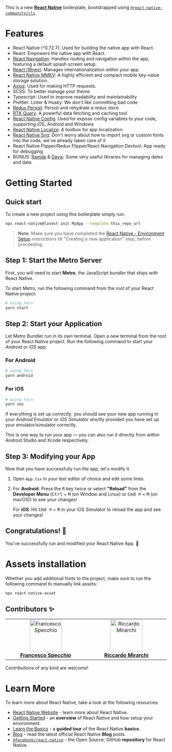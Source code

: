 This is a new [**React Native**](https://reactnative.dev) boilerplate, bootstrapped using [`@react-native-community/cli`](https://github.com/react-native-community/cli).

# Features

- React Native (^0.72.7): Used for building the native app with React.
- React: Empowers the native app with React.
- [React Navigation](https://reactnavigation.org/): Handles routing and navigation within the app, featuring a default splash screen setup.
- [React i18next](https://www.npmjs.com/package/react-i18next): Manages internationalization within your app.
- [React Native MMKV](https://github.com/mrousavy/react-native-mmkv): A highly efficient and compact mobile key-value storage solution.
- [Axios](https://github.com/axios/axios): Used for making HTTP requests.
- SCSS: To better manage your theme
- Typescript: Used to improve readability and maintainability
- Prettier: Linter & Husky: We don't like committing bad code
- [Redux Persist](https://www.npmjs.com/package/redux-persist): Persist and rehydrate a redux store
- [RTK Query](https://redux-toolkit.js.org/rtk-query/overview): A powerful data fetching and caching tool
- [React Native Config](https://www.npmjs.com/package/react-native-config): Used for expose config variables to your code, supporting iOS, Android and Windows
- [React Native Localize](https://www.npmjs.com/package/react-native-localize): A toolbox for app localization
- [React Native Svg](https://github.com/software-mansion/react-native-svg): Don't worry about how to import svg or custom fonts into the code, we've already taken care of it
- React Native Flipper/Redux Flipper/React Navigation Devtool: App ready for debugging
- BONUS: [Ramda](https://ramdajs.com/) & [Dayjs](https://day.js.org/): Some very useful libraries for managing dates and data

# Getting Started

## Quick start

To create a new project using this boilerplate simply run:

```bash
npx react-native@latest init MyApp --template this_repo_url
```

> **Note**: Make sure you have completed the [React Native - Environment Setup](https://reactnative.dev/docs/environment-setup) instructions till "Creating a new application" step, before proceeding.

## Step 1: Start the Metro Server

First, you will need to start **Metro**, the JavaScript _bundler_ that ships _with_ React Native.

To start Metro, run the following command from the _root_ of your React Native project:

```bash
# using Yarn
yarn start
```

## Step 2: Start your Application

Let Metro Bundler run in its _own_ terminal. Open a _new_ terminal from the _root_ of your React Native project. Run the following command to start your _Android_ or _iOS_ app:

### For Android

```bash
# using Yarn
yarn android
```

### For iOS

```bash
# using Yarn
yarn ios
```

If everything is set up _correctly_, you should see your new app running in your _Android Emulator_ or _iOS Simulator_ shortly provided you have set up your emulator/simulator correctly.

This is one way to run your app — you can also run it directly from within Android Studio and Xcode respectively.

## Step 3: Modifying your App

Now that you have successfully run the app, let's modify it.

1. Open `App.tsx` in your text editor of choice and edit some lines.
2. For **Android**: Press the <kbd>R</kbd> key twice or select **"Reload"** from the **Developer Menu** (<kbd>Ctrl</kbd> + <kbd>M</kbd> (on Window and Linux) or <kbd>Cmd ⌘</kbd> + <kbd>M</kbd> (on macOS)) to see your changes!

   For **iOS**: Hit <kbd>Cmd ⌘</kbd> + <kbd>R</kbd> in your iOS Simulator to reload the app and see your changes!

## Congratulations! :tada:

You've successfully run and modified your React Native App. :partying_face:

# Assets installation

Whether you add additional fonts to the project, make sure to run the following command to manually link assets:

```bash
npx react-native-asset
```

## Contributors ✨

<table>
   <tbody>
      <tr>
         <td align="center" valign="top" width="14.28%"><a href="https://www.linkedin.com/in/fspecchio/">
            <img src="https://media.licdn.com/dms/image/C4E03AQGn4Udt3YHzbw/profile-displayphoto-shrink_800_800/0/1516640084064?e=1706745600&v=beta&t=T1ae-p0dGu20BsVpa4r8OUNcSFOKHSxpvmteyOQaZxY" width="100px;" alt="Francesco Specchio"/>
            <br /><b>Francesco Specchio</b></a>
         </td>
         <td align="center" valign="top" width="14.28%"><a href="https://www.linkedin.com/in/riccardo-mirarchi-a3b1a2185/">
            <img src="https://avatars.githubusercontent.com/u/69994296?v=4" width="100px;" alt="Riccardo Mirarchi"/>
            <br /><b>Riccardo Mirarchi</b></a>
         </td>
      </tr>
   </tbody>
</table>

Contributions of any kind are welcome!

# Learn More

To learn more about React Native, take a look at the following resources:

- [React Native Website](https://reactnative.dev) - learn more about React Native.
- [Getting Started](https://reactnative.dev/docs/environment-setup) - an **overview** of React Native and how setup your environment.
- [Learn the Basics](https://reactnative.dev/docs/getting-started) - a **guided tour** of the React Native **basics**.
- [Blog](https://reactnative.dev/blog) - read the latest official React Native **Blog** posts.
- [`@facebook/react-native`](https://github.com/facebook/react-native) - the Open Source; GitHub **repository** for React Native.
